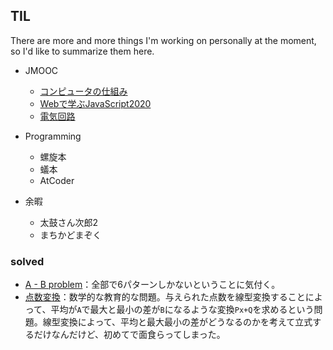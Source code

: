 ## TIL

There are more and more things I'm working on personally at the moment, so I'd like to summarize them here.

- JMOOC
  - [コンピュータの仕組み](https://pf.fisdom.org/course/mypage.html)
  - [Webで学ぶJavaScript2020](https://pf.fisdom.org/course/mypage.html)
  - [電気回路](https://pf.fisdom.org/course/mypage.html)
 
- Programming
  - 螺旋本
  - 蟻本
  - AtCoder
 
- 余暇
  - 太鼓さん次郎2
  - まちかどまぞく

### solved

- [A - B problem](https://atcoder.jp/contests/arc039/tasks/arc039_a)：全部で6パターンしかないということに気付く。
- [点数変換](https://atcoder.jp/contests/arc043/tasks/arc043_a)：数学的な教育的な問題。与えられた点数を線型変換することによって、平均が`A`で最大と最小の差が`B`になるような変換`Px+Q`を求めるという問題。線型変換によって、平均と最大最小の差がどうなるのかを考えて立式するだけなんだけど、初めてで面食らってしまった。
